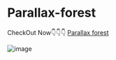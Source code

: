 # Parallax-forest

CheckOut Now👇👇👇
[Parallax forest](https://forest-parallax.netlify.app/)









![image](https://user-images.githubusercontent.com/75308493/126315657-51ff62d7-524f-4a37-8c54-e54111fda6c2.png)

